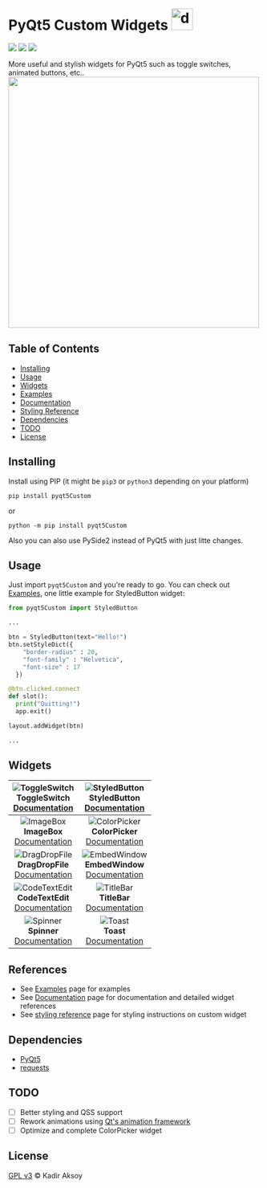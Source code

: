 # PyQt5 Custom Widgets <img src="https://seeklogo.com/images/Q/qt-logo-1631E0218A-seeklogo.com.png" alt="drawing" width="43"/>
<p>
  <img src="https://img.shields.io/badge/python-3.6%2B-green">
  <img src="https://img.shields.io/badge/license-GPL%203.0-blue.svg">
  <img src="https://img.shields.io/badge/version-1.0.1-orange">
</p>
More useful and stylish widgets for PyQt5 such as toggle switches, animated buttons, etc..
<br>
<img src="https://github.com/kadir014/pyqt5-custom-widgets/blob/main/examples/data/showcase.gif" width="500">

## Table of Contents
- [Installing](#Installing)
- [Usage](#Usage)
- [Widgets](#Widgets)
- [Examples](#References)
- [Documentation](#References)
- [Styling Reference](#References)
- [Dependencies](#Dependencies)
- [TODO](#Todo)
- [License](#License)

## Installing
Install using PIP (it might be `pip3` or `python3` depending on your platform)
```
pip install pyqt5Custom
```
or
```
python -m pip install pyqt5Custom
```
Also you can also use PySide2 instead of PyQt5 with just litte changes.

## Usage
Just import `pyqt5Custom` and you're ready to go. You can check out [Examples](https://github.com/kadir014/pyqt5-custom-widgets/blob/main/examples/), one little example for StyledButton widget:
```py
from pyqt5Custom import StyledButton

...

btn = StyledButton(text="Hello!")
btn.setStyleDict({
    "border-radius" : 20,
    "font-family" : "Helvetica",
    "font-size" : 17
  })

@btn.clicked.connect
def slot():
  print("Quitting!")
  app.exit()

layout.addWidget(btn)

...
```

## Widgets
| ![ToggleSwitch](https://github.com/kadir014/pyqt5-custom-widgets/blob/main/examples/data/toggleswitch.gif) <br> ToggleSwitch <br> [Documentation](documentation.md) | ![StyledButton](https://github.com/kadir014/pyqt5-custom-widgets/blob/main/examples/data/styledbutton.gif) <br> StyledButton <br> [Documentation](documentation.md) |
| :---: | :---: |
| ![ImageBox](https://github.com/kadir014/pyqt5-custom-widgets/blob/main/examples/data/imagebox.png) <br> **ImageBox** <br> [Documentation](documentation.md) | ![ColorPicker](https://github.com/kadir014/pyqt5-custom-widgets/blob/main/examples/data/colorpicker.png) <br> **ColorPicker** <br> [Documentation](documentation.md) |
| ![DragDropFile](https://github.com/kadir014/pyqt5-custom-widgets/blob/main/examples/data/dropfileshowcase.gif) <br> **DragDropFile** <br> [Documentation](documentation.md) | ![EmbedWindow](https://github.com/kadir014/pyqt5-custom-widgets/blob/main/examples/data/embedwindowshowcase.gif) <br> **EmbedWindow** <br> [Documentation](documentation.md) |
| ![CodeTextEdit](https://github.com/kadir014/pyqt5-custom-widgets/blob/main/examples/data/codetextshowcase.gif) <br> **CodeTextEdit** <br> [Documentation](documentation.md) | ![TitleBar](https://github.com/kadir014/pyqt5-custom-widgets/blob/main/examples/data/titlebarshowcase.gif) <br> **TitleBar** <br> [Documentation](documentation.md) |
| ![Spinner](https://github.com/kadir014/pyqt5-custom-widgets/blob/main/examples/data/spinnershowcase.gif) <br> **Spinner** <br> [Documentation](documentation.md) | ![Toast](https://github.com/kadir014/pyqt5-custom-widgets/blob/main/examples/data/toastshowcase.gif) <br> **Toast** <br> [Documentation](documentation.md) |

## References
- See [Examples](https://github.com/kadir014/pyqt5-custom-widgets/blob/main/examples/) page for examples
- See [Documentation](documentation.md) page for documentation and detailed widget references
- See [styling reference](stylingref.md) page for styling instructions on custom widget

## Dependencies
 - [PyQt5](https://pypi.org/project/PyQt5/)
 - [requests](https://pypi.org/project/requests/)

## TODO
  - [ ] Better styling and QSS support
  - [ ] Rework animations using [Qt's animation framework](https://doc.qt.io/qtforpython/overviews/animation-overview.html)
  - [ ] Optimize and complete ColorPicker widget

## License
[GPL v3](LICENSE) © Kadir Aksoy
